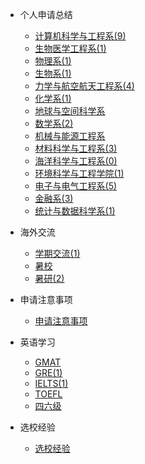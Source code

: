 - 个人申请总结

  - [计算机科学与工程系(9)](个人申请总结/计算机科学与工程系/README.md)
  - [生物医学工程系(1)](个人申请总结/生物医学工程系/README.md)
  - [物理系(1)](个人申请总结/物理系/README.md)
  - [生物系(1)](个人申请总结/生物系/README.md)
  - [力学与航空航天工程系(4)](个人申请总结/力学与航空航天工程系/README.md)
  - [化学系(1)](个人申请总结/化学系/README.md)
  - [地球与空间科学系](个人申请总结/地球与空间科学系/README.md)
  - [数学系(2)](个人申请总结/数学系/README.md)
  - [机械与能源工程系](个人申请总结/机械与能源工程系/README.md)
  - [材料科学与工程系(3)](个人申请总结/材料科学与工程系/README.md)
  - [海洋科学与工程系(0)](个人申请总结/海洋科学与工程系/README.md)
  - [环境科学与工程学院(1)](个人申请总结/环境科学与工程学院/README.md)
  - [电子与电气工程系(5)](个人申请总结/电子与电气工程系/README.md)
  - [金融系(3)](个人申请总结/金融系/README.md)
  - [统计与数据科学系(1)](个人申请总结/统计与数据科学系/README.md)

- 海外交流

  - [学期交流(1)](海外交流/学期交流/README.md)
  - [暑校](海外交流/暑校/README.md)
  - [暑研(2)](海外交流/暑研/README.md)

- 申请注意事项

  - [申请注意事项](申请注意事项/README.md)

- 英语学习

  - [GMAT](英语学习/GMAT/README.md)
  - [GRE(1)](英语学习/GRE/README.md)
  - [IELTS(1)](英语学习/IELTS/README.md)
  - [TOEFL](英语学习/TOEFL/README.md)
  - [四六级](英语学习/四六级/README.md)

- 选校经验

  - [选校经验](选校经验/README.md)

